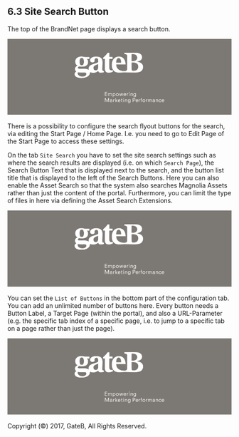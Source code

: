 ## 6.3 Site Search Button

The top of the BrandNet page displays a search button.

![alt text](../reference/dummy.png "this is a placeholder")

There is a possibility to configure the search flyout buttons for the search, via editing the Start Page / Home Page. I.e. you need to go to Edit Page of the Start Page to access these settings.

On the tab `Site Search` you have to set the site search settings such as where the search results are displayed (i.e. on which `Search Page`), the Search Button Text that is displayed next to the search, and the button list title that is displayed to the left of the Search Buttons. Here you can also enable the Asset Search so that the system also searches Magnolia Assets rather than just the content of the portal. Furthermore, you can limit the type of files in here via defining the Asset Search Extensions.

![alt text](../reference/dummy.png "this is a placeholder")

You can set the `List of Buttons` in the bottom part of the configuration tab. You can add an unlimited number of buttons here. Every button needs a Button Label, a Target Page (within the portal), and also a URL-Parameter (e.g. the specific tab index of a specific page, i.e. to jump to a specific tab on a page rather than just the page).

![alt text](../reference/dummy.png "this is a placeholder")


Copyright (©) 2017, GateB, All Rights Reserved.
